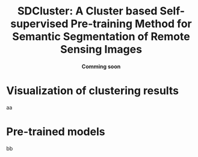 <h1 align="center"> SDCluster: A Cluster based Self-supervised Pre-training Method for Semantic Segmentation of Remote Sensing Images </h1>
<p align="center">
<h4 align="center">Comming soon</h4>



# Visualization of clustering results
aa

# Pre-trained models
bb
